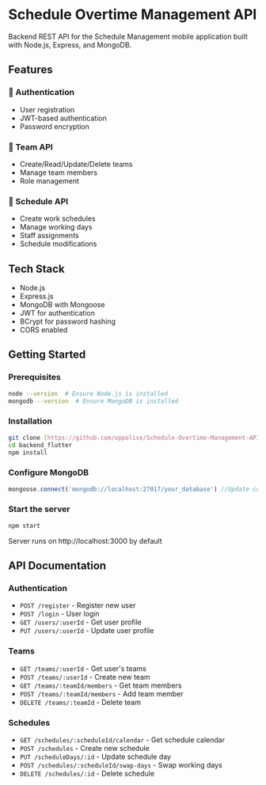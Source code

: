 # Schedule Overtime Management API 

Backend REST API for the Schedule Management mobile application built with Node.js, Express, and MongoDB.

## Features

### 🔐 Authentication
- User registration
- JWT-based authentication
- Password encryption

### 👥 Team API
- Create/Read/Update/Delete teams
- Manage team members
- Role management

### 📅 Schedule API
- Create work schedules
- Manage working days
- Staff assignments
- Schedule modifications

## Tech Stack
- Node.js
- Express.js
- MongoDB with Mongoose
- JWT for authentication
- BCrypt for password hashing
- CORS enabled

## Getting Started

### Prerequisites
```bash
node --version  # Ensure Node.js is installed
mongodb --version  # Ensure MongoDB is installed
```

### Installation
```bash
git clone [https://github.com/oppolise/Schedule-Overtime-Management-API]
cd backend_flutter
npm install
```

### Configure MongoDB
```javascript
mongoose.connect('mongodb://localhost:27017/your_database') //Update connection string in config/db.js
```

### Start the server
```bash
npm start
```
Server runs on http://localhost:3000 by default

## API Documentation

### Authentication
- `POST /register` - Register new user
- `POST /login` - User login
- `GET /users/:userId` - Get user profile
- `PUT /users/:userId` - Update user profile

### Teams
- `GET /teams/:userId` - Get user's teams
- `POST /teams/:userId` - Create new team
- `GET /teams/:teamId/members` - Get team members
- `POST /teams/:teamId/members` - Add team member
- `DELETE /teams/:teamId` - Delete team

### Schedules
- `GET /schedules/:scheduleId/calendar` - Get schedule calendar
- `POST /schedules` - Create new schedule
- `PUT /scheduleDays/:id` - Update schedule day
- `POST /schedules/:scheduleId/swap-days` - Swap working days
- `DELETE /schedules/:id` - Delete schedule




